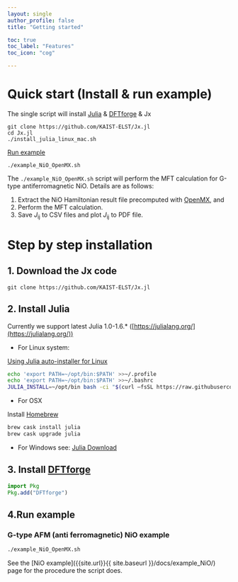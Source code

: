```yaml
---
layout: single
author_profile: false
title: "Getting started"

toc: true
toc_label: "Features"
toc_icon: "cog"

---
```

# Quick start (Install & run example)

The single script will install [Julia](#install-julia-httpsjulialangorg) & [DFTforge](#install-dftforge) & Jx

```console
git clone https://github.com/KAIST-ELST/Jx.jl
cd Jx.jl
./install_julia_linux_mac.sh
```
[Run example](#run-example)

```console
./example_NiO_OpenMX.sh
```

The `./example_NiO_OpenMX.sh` script will perform the MFT calculation for G-type antiferromagnetic NiO.
Details are as follows:
1. Extract the NiO Hamiltonian result file precomputed with [OpenMX](www.openmx-square.org/), and
2. Perform the MFT calculation.
3. Save  *J*<sub>ij</sub> to CSV files and plot *J*<sub>ij</sub> to PDF file.

# Step by step installation

## 1. Download the Jx code
```console
git clone https://github.com/KAIST-ELST/Jx.jl
```

## 2. Install Julia


Currently we support latest Julia 1.0-1.6.* ([https://julialang.org/](https://julialang.org/))

 * For Linux system:

[Using Julia auto-installer for Linux](https://github.com/abelsiqueira/jill)

 ```bash
echo 'export PATH=~/opt/bin:$PATH' >>~/.profile
echo 'export PATH=~/opt/bin:$PATH' >>~/.bashrc
JULIA_INSTALL=~/opt/bin bash -ci "$(curl –fsSL https://raw.githubusercontent.com/abelsiqueira/jill/master/jill.sh)"
 ```
 * For OSX

Install [Homebrew](https://brew.sh/)

```bash
brew cask install julia
brew cask upgrade julia
```

 * For Windows see: [Julia Download](https://julialang.org/downloads/)


## 3. Install [DFTforge](https://kaist-elst.github.io/DFTforge.jl/)
```julia
import Pkg
Pkg.add("DFTforge")
```
<!---
<figure>
   <a href="">
   <img src="/assets/images/install2.gif"  
      alt="Install example" />
   </a>
     <!- style="max-height: 200px;" ->
   <figcaption> Easy install</figcaption>
</figure>
--->


## 4.Run example

### G-type AFM (anti ferromagnetic) NiO example
```bash
./example_NiO_OpenMX.sh
```

See the [NiO example]({{site.url}}{{ site.baseurl }}/docs/example_NiO/) page for the procedure the script does.
